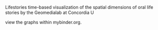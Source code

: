 Lifestories
time-based visualization of the spatial dimensions of oral life stories by the Geomedialab at Concordia U 

view the graphs within mybinder.org.